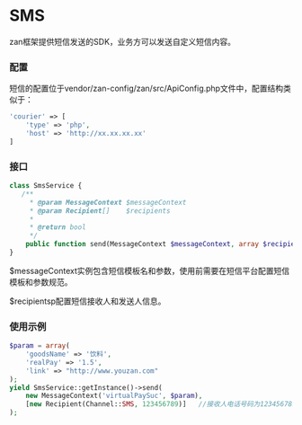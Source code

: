 # SMS

zan框架提供短信发送的SDK，业务方可以发送自定义短信内容。

### 配置

短信的配置位于vendor/zan-config/zan/src/ApiConfig.php文件中，配置结构类似于：

```php
'courier' => [
    'type' => 'php',
    'host' => 'http://xx.xx.xx.xx'
]
```

### 接口

```php
class SmsService {
   /**
     * @param MessageContext $messageContext
     * @param Recipient[]    $recipients
     *
     * @return bool
     */
    public function send(MessageContext $messageContext, array $recipients)
}
```

$messageContext实例包含短信模板名和参数，使用前需要在短信平台配置短信模板和参数规范。

$recipientsp配置短信接收人和发送人信息。

### 使用示例

```php
$param = array(
    'goodsName' => '饮料',
    'realPay' => '1.5',
    'link' => "http://www.youzan.com"
);
yield SmsService::getInstance()->send(
    new MessageContext('virtualPaySuc', $param),
    [new Recipient(Channel::SMS, 123456789)]   //接收人电话号码为123456789
);
```



